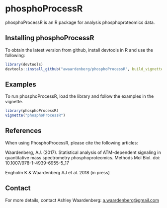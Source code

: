 # phosphoProcessR

phosphoProcessR is an R package for analysis phosphoproteomics data.

## Installing phosphoProcessR

To obtain the latest version from github, install devtools in R and use the following:

```R
library(devtools)
devtools::install_github("awaardenberg/phosphoProcessR", build_vignettes = TRUE)
```

## Examples

To run phosphoProcessR, load the library and follow the examples in the vignette.

```R
library(phosphoProcessR)
vignette("phosphoProcessR")
```

## References
When using PhosphoProcessR, please cite the following articles:

Waardenberg, AJ. (2017). Statistical analysis of ATM-dependent signaling in quantitative mass spectrometry phosphoproteomics. Methods Mol Biol. doi: 10.1007/978-1-4939-6955-5_17

Engholm K & Waardenberg AJ et al. 2018 (in press)

## Contact

For more details, contact Ashley Waardenberg:
a.waardenberg@gmail.com
